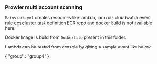 ### Prowler multi account scanning

`Mainstack.yml` creates resources like lambda, iam role cloudwatch event rule ecs cluster task definition
ECR repo and docker build is not available here. 

Docker Image is build from `Dockerfile` present in this folder.

Lambda can be tested from console by giving a sample event like below

{
    "group" : "group4"
}

